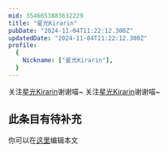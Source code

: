 ```yaml
---
mid: 3546653883632229
title: "星光Kirarin"
pubDate: "2024-11-04T11:22:12.300Z"
updatedDate: "2024-11-04T11:22:12.300Z"
profile:
  {
    Nickname: ["星光Kirarin"],
  }
---
```


关注[星光Kirarin](https://space.bilibili.com/3546653883632229)谢谢喵~ 关注[星光Kirarin](https://space.bilibili.com/3546653883632229)谢谢喵~

## 此条目有待补充
你可以在[这里](https://github.com/Yuhanawa/VTuber.ICU-Content/edit/master/v/星光Kirarin/index.md)编辑本文
